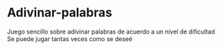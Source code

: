 # Adivinar-palabras
Juego sencillo sobre adivinar palabras de acuerdo a un nivel de dificultad
Se puede jugar tantas veces como se deseé
